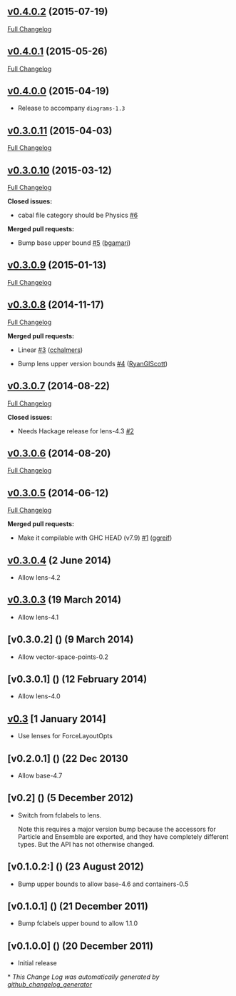 ## [v0.4.0.2](https://github.com/diagrams/force-layout/tree/v0.4.0.2) (2015-07-19)

[Full Changelog](https://github.com/diagrams/force-layout/compare/v0.4.0.1...v0.4.0.2)

## [v0.4.0.1](https://github.com/diagrams/force-layout/tree/v0.4.0.1) (2015-05-26)

[Full Changelog](https://github.com/diagrams/force-layout/compare/v0.4.0.0...v0.4.0.1)

## [v0.4.0.0](https://github.com/diagrams/force-layout/tree/v0.4.0.0) (2015-04-19)

* Release to accompany `diagrams-1.3`

## [v0.3.0.11](https://github.com/diagrams/force-layout/tree/v0.3.0.11) (2015-04-03)

[Full Changelog](https://github.com/diagrams/force-layout/compare/v0.3.0.10...v0.3.0.11)

## [v0.3.0.10](https://github.com/diagrams/force-layout/tree/v0.3.0.10) (2015-03-12)

[Full Changelog](https://github.com/diagrams/force-layout/compare/v0.3.0.9...v0.3.0.10)

**Closed issues:**

- cabal file category should be Physics [\#6](https://github.com/diagrams/force-layout/issues/6)

**Merged pull requests:**

- Bump base upper bound [\#5](https://github.com/diagrams/force-layout/pull/5) ([bgamari](https://github.com/bgamari))

## [v0.3.0.9](https://github.com/diagrams/force-layout/tree/v0.3.0.9) (2015-01-13)

[Full Changelog](https://github.com/diagrams/force-layout/compare/v0.3.0.8...v0.3.0.9)

## [v0.3.0.8](https://github.com/diagrams/force-layout/tree/v0.3.0.8) (2014-11-17)

[Full Changelog](https://github.com/diagrams/force-layout/compare/v0.3.0.7...v0.3.0.8)

**Merged pull requests:**

- Linear [\#3](https://github.com/diagrams/force-layout/pull/3) ([cchalmers](https://github.com/cchalmers))

- Bump lens upper version bounds [\#4](https://github.com/diagrams/force-layout/pull/4) ([RyanGlScott](https://github.com/RyanGlScott))

## [v0.3.0.7](https://github.com/diagrams/force-layout/tree/v0.3.0.7) (2014-08-22)

[Full Changelog](https://github.com/diagrams/force-layout/compare/v0.3.0.6...v0.3.0.7)

**Closed issues:**

- Needs Hackage release for lens-4.3 [\#2](https://github.com/diagrams/force-layout/issues/2)

## [v0.3.0.6](https://github.com/diagrams/force-layout/tree/v0.3.0.6) (2014-08-20)

[Full Changelog](https://github.com/diagrams/force-layout/compare/v0.3.0.5...v0.3.0.6)

## [v0.3.0.5](https://github.com/diagrams/force-layout/tree/v0.3.0.5) (2014-06-12)

[Full Changelog](https://github.com/diagrams/force-layout/compare/0_3_0_4...v0.3.0.5)

**Merged pull requests:**

- Make it compilable with GHC HEAD \(v7.9\) [\#1](https://github.com/diagrams/force-layout/pull/1) ([ggreif](https://github.com/ggreif))

## [v0.3.0.4]() (2 June 2014)

  - Allow lens-4.2

## [v0.3.0.3]() (19 March 2014)

  - Allow lens-4.1

## [v0.3.0.2] () (9 March 2014)

  - Allow vector-space-points-0.2

## [v0.3.0.1] () (12 February 2014)

  - Allow lens-4.0

## [v0.3]() [1 January 2014]

  - Use lenses for ForceLayoutOpts

## [v0.2.0.1] () (22 Dec 20130

  - Allow base-4.7

## [v0.2] () (5 December 2012)

  - Switch from fclabels to lens.

    Note this requires a major version bump because the accessors for
    Particle and Ensemble are exported, and they have completely
    different types.  But the API has not otherwise changed.

## [v0.1.0.2:] () (23 August 2012)

  - Bump upper bounds to allow base-4.6 and containers-0.5

## [v0.1.0.1] () (21 December 2011)

  - Bump fclabels upper bound to allow 1.1.0

## [v0.1.0.0] () (20 December 2011)

  - Initial release

\* *This Change Log was automatically generated by [github_changelog_generator](https://github.com/skywinder/Github-Changelog-Generator)*
